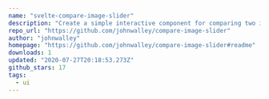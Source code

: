 ```yaml
---
name: "svelte-compare-image-slider"
description: "Create a simple interactive component for comparing two images in Svelte."
repo_url: "https://github.com/johnwalley/compare-image-slider"
author: "johnwalley"
homepage: "https://github.com/johnwalley/compare-image-slider#readme"
downloads: 1
updated: "2020-07-27T20:18:53.273Z"
github_stars: 17
tags: 
  - ui
---
```

